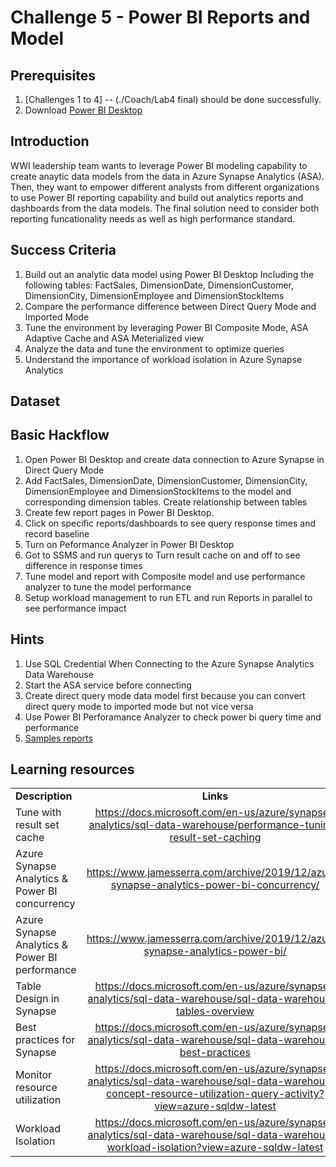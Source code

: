 # 	Challenge 5 - Power BI Reports and Model

## Prerequisites

1. [Challenges 1 to 4] -- (./Coach/Lab4 final) should be done successfully.
2. Download [Power BI Desktop](https://www.microsoft.com/en-us/download/details.aspx?id=58494) 

## Introduction

WWI leadership team wants to leverage Power BI modeling capability to create anaytic data models from the data in Azure Synapse Analytics (ASA). Then, they want to empower different analysts from different organizations to use Power BI reporting capability and build out analytics reports and dashboards from the data models. The final solution need to consider both reporting funcationality needs as well as high performance standard. 

## Success Criteria
1. Build out an analytic data model using Power BI Desktop Including the following tables: FactSales, DimensionDate, DimensionCustomer, DimensionCity, DimensionEmployee and DimensionStockItems
2. Compare the performance difference between Direct Query Mode and Imported Mode 
3. Tune the environment by leveraging Power BI Composite Mode, ASA Adaptive Cache and ASA Meterialized view
4. Analyze the data and tune the environment to optimize queries
5. Understand the importance of workload isolation in Azure Synapse Analytics

## Dataset


## Basic Hackflow
1. Open Power BI Desktop and create data connection to Azure Synapse in Direct Query Mode
1. Add FactSales, DimensionDate, DimensionCustomer, DimensionCity, DimensionEmployee and DimensionStockItems to the model and corresponding dimension tables.  Create relationship between tables
1. Create few report pages in Power BI Desktop.
1. Click on specific reports/dashboards to see query response times and record baseline
1. Turn on Peformance Analyzer in Power BI Desktop
1. Got to SSMS and run querys to Turn result cache on and off to see difference in response times
1. Tune model and report with Composite model and use performance analyzer to tune the model performance
1. Setup workload management to run ETL and run Reports in parallel to see performance impact



## Hints
1. Use SQL Credential When Connecting to the Azure Synapse Analytics Data Warehouse
2. Start the ASA service before connecting
3. Create direct query mode data model first because you can convert direct query mode to imported mode but not vice versa 
4. Use Power BI Perforamance Analyzer to check power bi query time and performance
5. [Samples reports](https://github.com/microsoft/sql-server-samples/tree/master/samples/databases/wide-world-importers/power-bi-dashboards)

## Learning resources

|                                            |                                                                                                                                                       |
| ------------------------------------------ | :---------------------------------------------------------------------------------------------------------------------------------------------------: |
| **Description**                            |                                                                       **Links**                                                                       |
| Tune with result set cache | <https://docs.microsoft.com/en-us/azure/synapse-analytics/sql-data-warehouse/performance-tuning-result-set-caching> |
| Azure Synapse Analytics & Power BI concurrency | <https://www.jamesserra.com/archive/2019/12/azure-synapse-analytics-power-bi-concurrency/> |
| Azure Synapse Analytics & Power BI performance| <https://www.jamesserra.com/archive/2019/12/azure-synapse-analytics-power-bi/> |
| Table Design in Synapse    | <https://docs.microsoft.com/en-us/azure/synapse-analytics/sql-data-warehouse/sql-data-warehouse-tables-overview>                                |
| Best practices for Synapse | <https://docs.microsoft.com/en-us/azure/synapse-analytics/sql-data-warehouse/sql-data-warehouse-best-practices> |
| Monitor resource utilization  | <https://docs.microsoft.com/en-us/azure/synapse-analytics/sql-data-warehouse/sql-data-warehouse-concept-resource-utilization-query-activity?view=azure-sqldw-latest> |
| Workload Isolation  | <https://docs.microsoft.com/en-us/azure/synapse-analytics/sql-data-warehouse/sql-data-warehouse-workload-isolation?view=azure-sqldw-latest> |